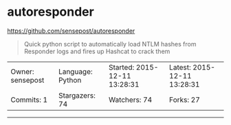 # autoresponder

https://github.com/sensepost/autoresponder
<blockquote>
Quick python script to automatically load NTLM hashes from Responder logs and fires up Hashcat to crack them 
</blockquote>

<table>
<tr><td>Owner: sensepost</td>
    <td>Language: Python</td>
    <td>Started: 2015-12-11 13:28:31</td>
    <td>Latest: 2015-12-11 13:28:31</td></tr>
<tr><td>Commits: 1</td>
    <td>Stargazers: 74</td>
    <td>Watchers: 74</td>
    <td>Forks: 27</td></tr>
</table>

---


